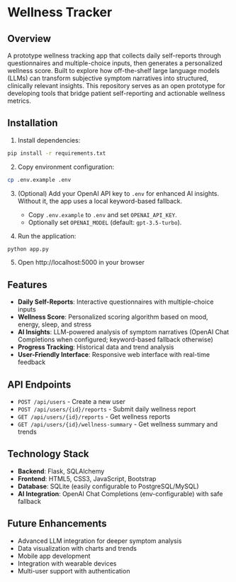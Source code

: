 # Wellness Tracker

## Overview

A prototype wellness tracking app that collects daily self-reports through questionnaires and multiple-choice inputs, then generates a personalized wellness score. Built to explore how off-the-shelf large language models (LLMs) can transform subjective symptom narratives into structured, clinically relevant insights. This repository serves as an open prototype for developing tools that bridge patient self-reporting and actionable wellness metrics.

## Installation

1. Install dependencies:
```bash
pip install -r requirements.txt
```

2. Copy environment configuration:
```bash
cp .env.example .env
```

3. (Optional) Add your OpenAI API key to `.env` for enhanced AI insights. Without it, the app uses a local keyword-based fallback.
	- Copy `.env.example` to `.env` and set `OPENAI_API_KEY`.
	- Optionally set `OPENAI_MODEL` (default: `gpt-3.5-turbo`).

4. Run the application:
```bash
python app.py
```

5. Open http://localhost:5000 in your browser

## Features

- **Daily Self-Reports**: Interactive questionnaires with multiple-choice inputs
- **Wellness Score**: Personalized scoring algorithm based on mood, energy, sleep, and stress
- **AI Insights**: LLM-powered analysis of symptom narratives (OpenAI Chat Completions when configured; keyword-based fallback otherwise)
- **Progress Tracking**: Historical data and trend analysis
- **User-Friendly Interface**: Responsive web interface with real-time feedback

## API Endpoints

- `POST /api/users` - Create a new user
- `POST /api/users/{id}/reports` - Submit daily wellness report
- `GET /api/users/{id}/reports` - Get wellness reports
- `GET /api/users/{id}/wellness-summary` - Get wellness summary and trends

## Technology Stack

- **Backend**: Flask, SQLAlchemy
- **Frontend**: HTML5, CSS3, JavaScript, Bootstrap
- **Database**: SQLite (easily configurable to PostgreSQL/MySQL)
- **AI Integration**: OpenAI Chat Completions (env-configurable) with safe fallback

## Future Enhancements

- Advanced LLM integration for deeper symptom analysis
- Data visualization with charts and trends
- Mobile app development
- Integration with wearable devices
- Multi-user support with authentication
